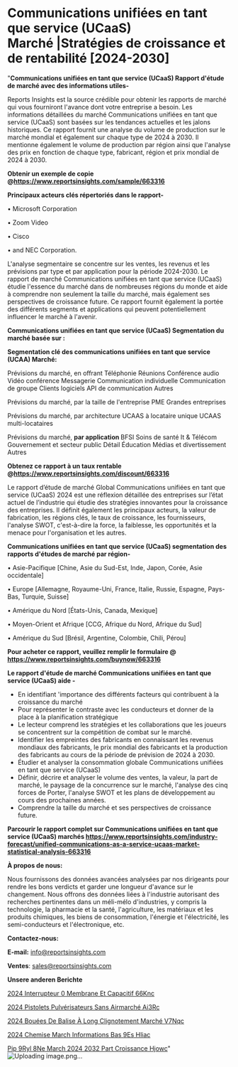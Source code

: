 # Communications unifiées en tant que service (UCaaS) Marché |Stratégies de croissance et de rentabilité [2024-2030]

"<strong>Communications unifiées en tant que service (UCaaS) Rapport d'étude de marché avec des informations utiles-</strong>

Reports Insights est la source crédible pour obtenir les rapports de marché qui vous fourniront l'avance dont votre entreprise a besoin. Les informations détaillées du marché Communications unifiées en tant que service (UCaaS) sont basées sur les tendances actuelles et les jalons historiques. Ce rapport fournit une analyse du volume de production sur le marché mondial et également sur chaque type de 2024 à 2030. Il mentionne également le volume de production par région ainsi que l'analyse des prix en fonction de chaque type, fabricant, région et prix mondial de 2024 à 2030.

<strong><b>Obtenir un exemple de copie @</b></strong><a href=https://www.reportsinsights.com/sample/663316><strong><b>https://www.reportsinsights.com/sample/663316</b></strong></a>

<b>Principaux acteurs clés répertoriés dans le rapport-</b>

<b> </b>• Microsoft Corporation

• Zoom Video

• Cisco

• and NEC Corporation.

L'analyse segmentaire se concentre sur les ventes, les revenus et les prévisions par type et par application pour la période 2024-2030. Le rapport de marché Communications unifiées en tant que service (UCaaS) étudie l'essence du marché dans de nombreuses régions du monde et aide à comprendre non seulement la taille du marché, mais également ses perspectives de croissance future. Ce rapport fournit également la portée des différents segments et applications qui peuvent potentiellement influencer le marché à l'avenir.

<strong>Communications unifiées en tant que service (UCaaS) Segmentation du marché basée sur :</strong>

<strong> Segmentation clé des communications unifiées en tant que service (UCAA) Marché: </strong>

Prévisions du marché, en offrant
Téléphonie
Réunions
Conférence audio
Vidéo conférence
Messagerie
Communication individuelle
Communication de groupe
Clients logiciels
API de communication
Autres

Prévisions du marché, par la taille de l'entreprise
PME
Grandes entreprises

Prévisions du marché, par architecture
UCAAS à locataire unique
UCAAS multi-locataires

Prévisions du marché, <strong> par application </strong>
BFSI
Soins de santé
It & Télécom
Gouvernement et secteur public
Détail
Éducation
Médias et divertissement
Autres

<strong><b>Obtenez ce rapport à un taux rentable @</b></strong><a href=https://www.reportsinsights.com/discount/663316><strong><b>https://www.reportsinsights.com/discount/663316</b></strong></a>

Le rapport d’étude de marché Global Communications unifiées en tant que service (UCaaS) 2024 est une réflexion détaillée des entreprises sur l’état actuel de l’industrie qui étudie des stratégies innovantes pour la croissance des entreprises. Il définit également les principaux acteurs, la valeur de fabrication, les régions clés, le taux de croissance, les fournisseurs, l'analyse SWOT, c'est-à-dire la force, la faiblesse, les opportunités et la menace pour l'organisation et les autres.

<strong>Communications unifiées en tant que service (UCaaS) segmentation des rapports d'études de marché par région-</strong>

• Asie-Pacifique [Chine, Asie du Sud-Est, Inde, Japon, Corée, Asie occidentale]

• Europe [Allemagne, Royaume-Uni, France, Italie, Russie, Espagne, Pays-Bas, Turquie, Suisse]

• Amérique du Nord [États-Unis, Canada, Mexique]

• Moyen-Orient et Afrique [CCG, Afrique du Nord, Afrique du Sud]

• Amérique du Sud [Brésil, Argentine, Colombie, Chili, Pérou]

<strong>Pour acheter ce rapport, veuillez remplir le formulaire @   <a href=https://www.reportsinsights.com/buynow/663316>https://www.reportsinsights.com/buynow/663316</a></strong>

<strong>Le rapport d'étude de marché Communications unifiées en tant que service (UCaaS) aide -</strong>
<ul>
  <li>En identifiant 'importance des différents facteurs qui contribuent à la croissance du marché</li>
  <li>Pour représenter le contraste avec les conducteurs et donner de la place à la planification stratégique</li>
  <li>Le lecteur comprend les stratégies et les collaborations que les joueurs se concentrent sur la compétition de combat sur le marché.</li>
  <li>Identifier les empreintes des fabricants en connaissant les revenus mondiaux des fabricants, le prix mondial des fabricants et la production des fabricants au cours de la période de prévision de 2024 à 2030.</li>
  <li>Étudier et analyser la consommation globale Communications unifiées en tant que service (UCaaS)</li>
  <li>Définir, décrire et analyser le volume des ventes, la valeur, la part de marché, le paysage de la concurrence sur le marché, l'analyse des cinq forces de Porter, l'analyse SWOT et les plans de développement au cours des prochaines années.</li>
  <li>Comprendre la taille du marché et ses perspectives de croissance future.</li>
</ul>

<strong>Parcourir le rapport complet sur Communications unifiées en tant que service (UCaaS) marchés <a href=https://www.reportsinsights.com/industry-forecast/unified-communications-as-a-service-ucaas-market-statistical-analysis-663316>https://www.reportsinsights.com/industry-forecast/unified-communications-as-a-service-ucaas-market-statistical-analysis-663316</a></strong>

<strong>À propos de nous:</strong>

Nous fournissons des données avancées analysées par nos dirigeants pour rendre les bons verdicts et garder une longueur d'avance sur le changement. Nous offrons des données liées à l'industrie autorisant des recherches pertinentes dans un méli-mélo d'industries, y compris la technologie, la pharmacie et la santé, l'agriculture, les matériaux et les produits chimiques, les biens de consommation, l'énergie et l'électricité, les semi-conducteurs et l'électronique, etc.

<strong>Contactez-nous:</strong>

<strong>E-mail:</strong> <a href=mailto:info@reportsinsights.com>info@reportsinsights.com</a>

<strong>Ventes</strong>: <a href=mailto:sales@reportsinsights.com>sales@reportsinsights.com</a>

<strong>Unsere anderen Berichte</strong>

<a href=https://www.linkedin.com/pulse/2024-interrupteur-%C3%A0-membrane-et-capacitif-66knc/>2024 Interrupteur  0 Membrane Et Capacitif 66Knc</a>

<a href=https://www.linkedin.com/pulse/2024-pistolets-pulvérisateurs-sans-airmarché-ai3rc/>2024 Pistolets Pulvérisateurs Sans Airmarché Ai3Rc</a>

<a href=https://www.linkedin.com/pulse/2024-bouées-de-balise-à-long-clignotement-marché-v7nqc/>2024 Bouées De Balise À Long Clignotement Marché V7Nqc</a>

<a href=https://www.linkedin.com/pulse/2024-chemise-march%C3%A9-informations-bas%C3%A9es-hliac/>2024 Chemise March Informations Bas 9Es Hliac</a>

<a href=https://www.linkedin.com/pulse/pip%C3%A9ryl%C3%A8ne-march%C3%A9-2024-2032-part-croissance-hjowc/>Pip 9Ryl 8Ne March 2024 2032 Part Croissance Hjowc</a>"
![Uploading image.png…]()
